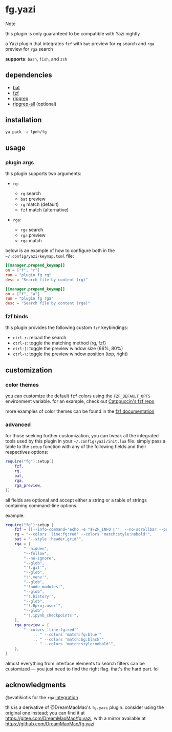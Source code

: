 # fg.yazi

> [!NOTE]
> this plugin is only guaranteed to be compatible with Yazi nightly

a Yazi plugin that integrates `fzf` with `bat` preview for `rg` search and
`rga` preview for `rga` search

**supports**: `bash`, `fish`, and `zsh`

## dependencies

- [bat](https://github.com/sharkdp/bat)
- [fzf](https://junegunn.github.io/fzf/)
- [ripgrep](https://github.com/BurntSushi/ripgrep)
- [ripgrep-all](https://github.com/phiresky/ripgrep-all) (optional)

## installation

```sh
ya pack -a lpnh/fg
```

## usage

### plugin args

this plugin supports two arguments:

- `rg`:
   - `rg` search
   - `bat` preview
   - `rg` match (default)
   - `fzf` match (alternative)

- `rga`:
   - `rga` search
   - `rga` preview
   - `rga` match

below is an example of how to configure both in the
`~/.config/yazi/keymap.toml` file:

```toml
[[manager.prepend_keymap]]
on = ["f", "r"]
run = "plugin fg rg"
desc = "Search file by content (rg)"

[[manager.prepend_keymap]]
on = ["f", "a"]
run = "plugin fg rga"
desc = "Search file by content (rga)"
```

### fzf binds

this plugin provides the following custom `fzf` keybindings:

- `ctrl-r`: reload the search
- `ctrl-s`: toggle the matching method (rg, fzf)
- `ctrl-]`: toggle the preview window size (66%, 80%)
- `ctrl-\`: toggle the preview window position (top, right)

## customization

### color themes

you can customize the default `fzf` colors using the `FZF_DEFAULT_OPTS`
environment variable. for an example, check out [Catppuccin's fzf
repo](https://github.com/catppuccin/fzf?tab=readme-ov-file#usage)

more examples of color themes can be found in the [fzf
documentation](https://github.com/junegunn/fzf/blob/master/ADVANCED.md#color-themes)

### advanced

for those seeking further customization, you can tweak all the integrated tools
used by this plugin in your `~/.config/yazi/init.lua` file. simply pass a table
to the `setup` function with any of the following fields and their respectives
options:

```lua
require("fg"):setup({
    fzf,
    rg,
    bat,
    rga,
    rga_preview,
})
```

all fields are optional and accept either a string or a table of strings
containing command-line options.

example:

```lua
require("fg"):setup {
	fzf = [[--info-command='echo -e "$FZF_INFO 💛"'  --no-scrollbar --pointer '󰼛']],
	rg = "--colors 'line:fg:red' --colors 'match:style:nobold'",
	bat = "--style 'header,grid'",
	rga = {
		"--hidden",
		"--follow",
		"--no-ignore",
		"--glob",
		"'!.git'",
		"--glob",
		"!'.venv'",
		"--glob",
		"'!node_modules'",
		"--glob",
		"'!.history'",
		"--glob",
		"'!.Rproj.user'",
		"--glob",
		"'!.ipynb_checkpoints'",
	},
	rga_preview = {
		"--colors 'line:fg:red'"
			.. " --colors 'match:fg:blue'"
			.. " --colors 'match:bg:black'"
			.. " --colors 'match:style:nobold'",
	},
}
```

almost everything from interface elements to search filters can be customized —
you just need to find the right flag. that's the hard part. lol

## acknowledgments

@vvatikiotis for the `rga`
[integration](https://github.com/lpnh/fg.yazi/pull/1)

this is a derivative of @DreamMaoMao's `fg.yazi` plugin. consider using the
original one instead; you can find it at
<https://gitee.com/DreamMaoMao/fg.yazi>, with a mirror available at
<https://github.com/DreamMaoMao/fg.yazi>
